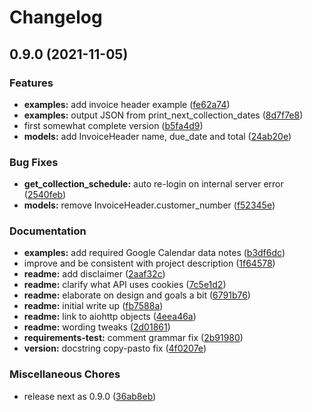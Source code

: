 # Changelog

## 0.9.0 (2021-11-05)


### Features

* **examples:** add invoice header example ([fe62a74](https://www.github.com/hugovk/pytekukko/commit/fe62a748d3ac219460f1e146762fca6b169cc0c2))
* **examples:** output JSON from print_next_collection_dates ([8d7f7e8](https://www.github.com/hugovk/pytekukko/commit/8d7f7e83325db0bf74302bcb0d0c2ab45363e3a4))
* first somewhat complete version ([b5fa4d9](https://www.github.com/hugovk/pytekukko/commit/b5fa4d9105044f9159e9b6b517a3dc52575cd523))
* **models:** add InvoiceHeader name, due_date and total ([24ab20e](https://www.github.com/hugovk/pytekukko/commit/24ab20e87ed5f81ee18b414f52319ce9631f3113))


### Bug Fixes

* **get_collection_schedule:** auto re-login on internal server error ([2540feb](https://www.github.com/hugovk/pytekukko/commit/2540feb2b535d0595f317e82bf1a0a599b936da6))
* **models:** remove InvoiceHeader.customer_number ([f52345e](https://www.github.com/hugovk/pytekukko/commit/f52345e191d0ff95b150e844936fc9b474fbd45d))


### Documentation

* **examples:** add required Google Calendar data notes ([b3df6dc](https://www.github.com/hugovk/pytekukko/commit/b3df6dcec13ce4448680003ffdb24f2f3bf756e4))
* improve and be consistent with project description ([1f64578](https://www.github.com/hugovk/pytekukko/commit/1f6457834755989e3eac855e5739778d4bfe2145))
* **readme:** add disclaimer ([2aaf32c](https://www.github.com/hugovk/pytekukko/commit/2aaf32c33d3fcb855524183760314e9ed2662222))
* **readme:** clarify what API uses cookies ([7c5e1d2](https://www.github.com/hugovk/pytekukko/commit/7c5e1d27905cb3f31357cdad99408d8b3636dc2f))
* **readme:** elaborate on design and goals a bit ([6791b76](https://www.github.com/hugovk/pytekukko/commit/6791b76cfaee3a499b9021337f98edb257715ae5))
* **readme:** initial write up ([fb7588a](https://www.github.com/hugovk/pytekukko/commit/fb7588aa0a52f7c8c5464bcbeece7ae1a46adfc3))
* **readme:** link to aiohttp objects ([4eea46a](https://www.github.com/hugovk/pytekukko/commit/4eea46ac44e1afa7257f3ad38de4c4d6caf32844))
* **readme:** wording tweaks ([2d01861](https://www.github.com/hugovk/pytekukko/commit/2d01861a01faabef758ec102e19b5670f2665b42))
* **requirements-test:** comment grammar fix ([2b91980](https://www.github.com/hugovk/pytekukko/commit/2b91980bd9c1642b1fcbab0cca778ebc10dc8375))
* **version:** docstring copy-pasto fix ([4f0207e](https://www.github.com/hugovk/pytekukko/commit/4f0207ec417b47e5ba55898653bd3e1085e036d8))


### Miscellaneous Chores

* release next as 0.9.0 ([36ab8eb](https://www.github.com/hugovk/pytekukko/commit/36ab8ebfc9325f25146c1402ed555a6f7c811a78))
